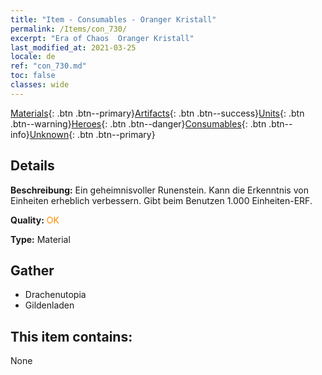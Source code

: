 ```yaml
---
title: "Item - Consumables - Oranger Kristall"
permalink: /Items/con_730/
excerpt: "Era of Chaos  Oranger Kristall"
last_modified_at: 2021-03-25
locale: de
ref: "con_730.md"
toc: false
classes: wide
---
```

 [Materials](/de/Items/){: .btn .btn--primary}[Artifacts](/de/Items/Artifacts/){: .btn .btn--success}[Units](/de/Items/Units/){: .btn .btn--warning}[Heroes](/de/Items/Heroes/){: .btn .btn--danger}[Consumables](/de/Items/Consumables/){: .btn .btn--info}[Unknown](/de/Items/Unknown/){: .btn .btn--primary}

## Details
 **Beschreibung:** Ein geheimnisvoller Runenstein. Kann die Erkenntnis von Einheiten erheblich verbessern. Gibt beim Benutzen 1.000 Einheiten-ERF.

 **Quality:** <span style="color: #FF8C00">OK</span>

 **Type:** Material

## Gather

*    Drachenutopia 
*    Gildenladen 

## This item contains:

  None

